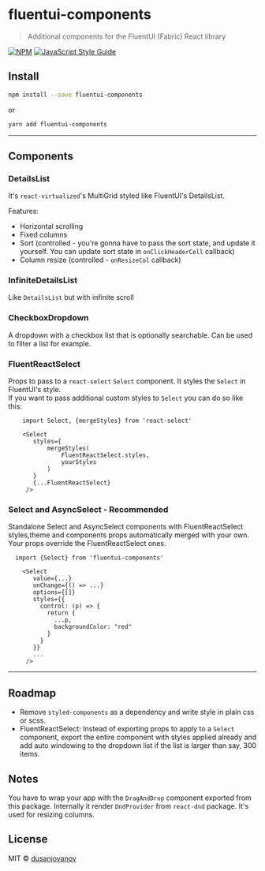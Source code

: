 # fluentui-components

> Additional components for the FluentUI (Fabric) React library

[![NPM](https://img.shields.io/npm/v/fluentui-components.svg)](https://www.npmjs.com/package/fluentui-components) [![JavaScript Style Guide](https://img.shields.io/badge/code_style-standard-brightgreen.svg)](https://standardjs.com)

## Install

```bash
npm install --save fluentui-components
```

or

```bash
yarn add fluentui-components
```

---

## Components

### DetailsList

It's `react-virtualized`'s MultiGrid styled like FluentUI's DetailsList.

Features:

- Horizontal scrolling
- Fixed columns
- Sort (controlled - you're gonna have to pass the sort state, and update it yourself. You can update sort state in `onClickHeaderCell` callback)
- Column resize (controlled - `onResizeCol` callback)

### InfiniteDetailsList

Like `DetailsList` but with infinite scroll

### CheckboxDropdown

A dropdown with a checkbox list that is optionally searchable. Can be used to filter a list for example.

### FluentReactSelect

Props to pass to a `react-select` `Select` component. It styles the `Select` in FluentUI's style. <br />
If you want to pass additional custom styles to `Select` you can do so like this:

```
    import Select, {mergeStyles} from 'react-select'

    <Select
       styles={
           mergeStyles(
               FluentReactSelect.styles,
               yourStyles
           )
       }
       {...FluentReactSelect}
     />
```

### Select and AsyncSelect - Recommended

Standalone Select and AsyncSelect components with FluentReactSelect styles,theme and components props automatically merged with your own.
Your props override the FluentReactSelect ones.

```
  import {Select} from 'fluentui-components'

    <Select
       value={...}
       onChange={() => ...}
       options={[]}
       styles={{
         control: (p) => {
           return {
             ...p,
             backgroundColor: "red"
           }
         }
       }}
       ...
     />
```

---

## Roadmap

- Remove `styled-components` as a dependency and write style in plain css or scss.
- FluentReactSelect: Instead of exporting props to apply to a `Select` component, export the entire component with styles applied already and
  add auto windowing to the dropdown list if the list is larger than say, 300 items.

## Notes

You have to wrap your app with the `DragAndDrop` component exported from this package. Internally it render `DndProvider` from `react-dnd` package.
It's used for resizing columns.

## License

MIT © [dusanjovanov](https://github.com/dusanjovanov)
